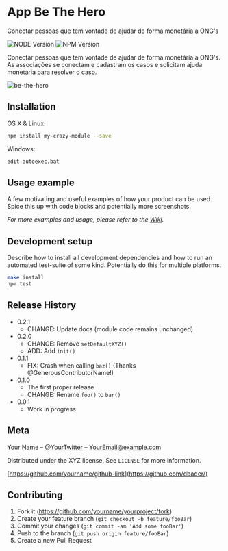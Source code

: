 # App Be The Hero
Conectar pessoas que tem vontade de ajudar de forma monetária a ONG's

![NODE Version][node-image]
![NPM Version][npm-image]

Conectar pessoas que tem vontade de ajudar de forma monetária a ONG's. As associações se conectam e cadastram os casos e solicitam ajuda monetária para resolver o caso.

![be-the-hero](https://user-images.githubusercontent.com/58261589/77351426-82408600-6d1c-11ea-837a-8f45b3fd89f7.jpeg)


## Installation

OS X & Linux:

```sh
npm install my-crazy-module --save
```

Windows:

```sh
edit autoexec.bat
```

## Usage example

A few motivating and useful examples of how your product can be used. Spice this up with code blocks and potentially more screenshots.

_For more examples and usage, please refer to the [Wiki][wiki]._

## Development setup

Describe how to install all development dependencies and how to run an automated test-suite of some kind. Potentially do this for multiple platforms.

```sh
make install
npm test
```

## Release History

* 0.2.1
    * CHANGE: Update docs (module code remains unchanged)
* 0.2.0
    * CHANGE: Remove `setDefaultXYZ()`
    * ADD: Add `init()`
* 0.1.1
    * FIX: Crash when calling `baz()` (Thanks @GenerousContributorName!)
* 0.1.0
    * The first proper release
    * CHANGE: Rename `foo()` to `bar()`
* 0.0.1
    * Work in progress

## Meta

Your Name – [@YourTwitter](https://twitter.com/dbader_org) – YourEmail@example.com

Distributed under the XYZ license. See ``LICENSE`` for more information.

[https://github.com/yourname/github-link](https://github.com/dbader/)

## Contributing

1. Fork it (<https://github.com/yourname/yourproject/fork>)
2. Create your feature branch (`git checkout -b feature/fooBar`)
3. Commit your changes (`git commit -am 'Add some fooBar'`)
4. Push to the branch (`git push origin feature/fooBar`)
5. Create a new Pull Request

<!-- Markdown link & img dfn's -->

[node-image]: https://img.shields.io/badge/node-v10.15.3-green
[npm-image]: https://img.shields.io/badge/npm-6.4.1-red
[wiki]: https://github.com/yourname/yourproject/wiki
